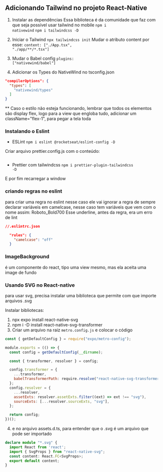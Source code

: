## Adicionando Tailwind no projeto React-Native

1. Instalar as dependências
Essa biblioteca é da comunidade que faz com que seja possível usar tailwind no mobile
<code>npm i nativewind</code>
<code>npm i tailwindcss -D</code>

2. Iniciar o Tailwind
<code>npx tailwindcss init</code>
Mudar o atributo content por esse: <code>content: ["./App.tsx", "./app/**/*.tsx"]</code>

3. Mudar o Babel config
<code>plugins: ["nativewind/babel"]</code>

4. Adicionar os Types do NativeWind no tsconfig.json

```json
"compilerOptions": {
  "types": [
    "nativewind/types"
  ]
}
```

** Caso o estilo não esteja funcionando, lembrar que todos os elementos são display flex, logo para a view que engloba tudo, adicionar um className="flex-1", para pegar a tela toda


### Instalando o Eslint

- ESLint
<code>npm i eslint @rocketseat/eslint-config -D</code>

Criar arquivo prettier.config.js com o conteúdo: 
```js
```


- Prettier com tailwindcss
<code>npm i prettier-plugin-tailwindcss -D</code>

E por fim recarregar a window

### criando regras no eslint

para criar uma regra no eslint 
nesse caso ele vai ignorar a regra de sempre declarar variáveis em camelcase, nesse caso tem variáveis que vem com o nome assim: 
Roboto_Bold700 
Esse underline, antes da regra, era um erro de lint
```json
//.eslintrc.json

  "rules": {
    "camelcase": "off"
  }
```
### ImageBackground
é um componente do react, tipo uma view mesmo, mas ela aceita uma image de fundo

### Usando SVG no React-native
para usar svg, precisa instalar uma biblioteca que permite com que importe arquivos .svg

Instalar bibliotecas:
1. npx expo install react-native-svg
2. npm i -D install react-native-svg-transformer
3. Criar um arquivo na raiz <code>metro.config.js</code> e colocar o código 

```js
const { getDefaultConfig } = require("expo/metro-config");

module.exports = (() => {
  const config = getDefaultConfig(__dirname);

  const { transformer, resolver } = config;

  config.transformer = {
    ...transformer,
    babelTransformerPath: require.resolve("react-native-svg-transformer"),
  };
  config.resolver = {
    ...resolver,
    assetExts: resolver.assetExts.filter((ext) => ext !== "svg"),
    sourceExts: [...resolver.sourceExts, "svg"],
  };

  return config;
})();
```

4. e no arquivo assets.d.ts, para entender que o .svg é um arquivo que pode ser importado

```ts
declare module "*.svg" {
  import React from 'react';
  import { SvgProps } from "react-native-svg";
  const content: React.FC<SvgProps>;
  export default content;
}
```